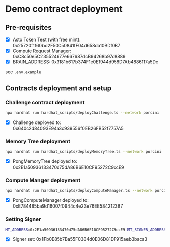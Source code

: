 # Demo contract deployment

## Pre-requisites

- [x] Asto Token Test (with free mint): 0x25720f1f60bd2F50C50841fF04d658da10BDf0B7
- [x] Compute Request Manager: 0xC8c50e5C235524677e667687dcB94268b97d8889
- [x] BRAIN_ADDRESS: 0x3181b617b374F1e0E1944d958D7Ab4886117a5Dc

see `.env.example`

## Contracts deployment and setup

### Challenge contract deployment

```sh
npx hardhat run hardhat_scripts/deployChallenge.ts --network porcini
```

- [x] Challenge deployed to: 0x640c2d84093E94a3c939556f0EB26FB52f7757A5

### Memory Tree deployment

```sh
npx hardhat run hardhat_scripts/deployMemoryTree.ts --network porcini
```

- [x] PongMemoryTree deployed to: 0x2E1a50936133470d75dA86B6E10CF95272C9ccE9

### Compute Manger deployment

```sh
npx hardhat run hardhat_scripts/deployComputeManager.ts --network porcini
```

- [x] PongComputeManager deployed to: 0xE784485ba9d16007f0944c4e23e76EE5842123B7

### Setting Signer

```sh
MT_ADDRESS=0x2E1a50936133470d75dA86B6E10CF95272C9ccE9 MT_SIGNER_ADDRESS=0x1Fb0E85b7Ba55F0384d0E06D81DF915aeb3baca3 npx hardhat run hardhat_scripts/updateMemoryTreeSigner.ts --network porcini
```

- [x] Signer set: 0x1Fb0E85b7Ba55F0384d0E06D81DF915aeb3baca3
